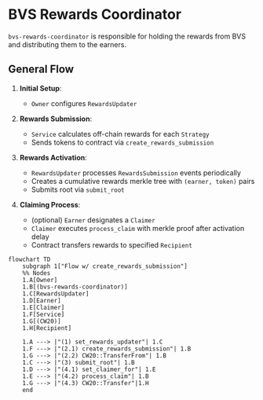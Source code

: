# BVS Rewards Coordinator

`bvs-rewards-coordinator` is responsible for holding the rewards from BVS and distributing them to the earners.

## General Flow

1. **Initial Setup**:

   - `Owner` configures `RewardsUpdater`

2. **Rewards Submission**:

   - `Service` calculates off-chain rewards for each `Strategy`
   - Sends tokens to contract via `create_rewards_submission`

3. **Rewards Activation**:

   - `RewardsUpdater` processes `RewardsSubmission` events periodically
   - Creates a cumulative rewards merkle tree with `(earner, token)` pairs
   - Submits root via `submit_root`

4. **Claiming Process**:
   - (optional) `Earner` designates a `Claimer`
   - `Claimer` executes `process_claim` with merkle proof after activation delay
   - Contract transfers rewards to specified `Recipient`

```mermaid
flowchart TD
    subgraph 1["Flow w/ create_rewards_submission"]
    %% Nodes
    1.A[Owner]
    1.B[(bvs-rewards-coordinator)]
    1.C[RewardsUpdater]
    1.D[Earner]
    1.E[Claimer]
    1.F[Service]
    1.G[(CW20)]
    1.H[Recipient]

    1.A ---> |"(1) set_rewards_updater"| 1.C
    1.F ---> |"(2.1) create_rewards_submission"| 1.B
    1.G ---> |"(2.2) CW20::TransferFrom"| 1.B
    1.C ---> |"(3) submit_root"| 1.B
    1.D ---> |"(4.1) set_claimer_for"| 1.E
    1.E ---> |"(4.2) process_claim"| 1.B
    1.G ---> |"(4.3) CW20::Transfer"|1.H
    end
```
